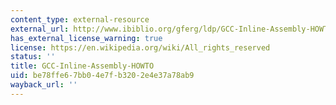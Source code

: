 ```yaml
---
content_type: external-resource
external_url: http://www.ibiblio.org/gferg/ldp/GCC-Inline-Assembly-HOWTO.html
has_external_license_warning: true
license: https://en.wikipedia.org/wiki/All_rights_reserved
status: ''
title: GCC-Inline-Assembly-HOWTO
uid: be78ffe6-7bb0-4e7f-b320-2e4e37a78ab9
wayback_url: ''
---
```

